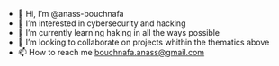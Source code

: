 - 👋 Hi, I’m @anass-bouchnafa
- 👀 I’m interested in cybersecurity and hacking
- 🌱 I’m currently learning haking in all the ways possible
- 💞️ I’m looking to collaborate on projects whithin the thematics above
- 📫 How to reach me bouchnafa.anass@gmail.com 

<!---
anass-bouchnafa/anass-bouchnafa is a ✨ special ✨ repository because its `README.md` (this file) appears on your GitHub profile.
You can click the Preview link to take a look at your changes.
--->
